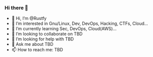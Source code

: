 ### Hi there 👋

<!--
**Rustfy/Rustfy** is a ✨ _special_ ✨ repository because its `README.md` (this file) appears on your GitHub profile.

Here are some ideas to get you started:
-->

- 👋 Hi, I’m @Rustfy
- 👀 I’m interested in Gnu/Linux, Dev, DevOps, Hacking, CTFs, Cloud...
- 🌱 I’m currently learning Sec, DevOps, Cloud(AWS)...
- 👯 I’m looking to collaborate on TBD
- 🤔 I’m looking for help with TBD
- 💬 Ask me about TBD
- 📫 How to reach me: TBD
